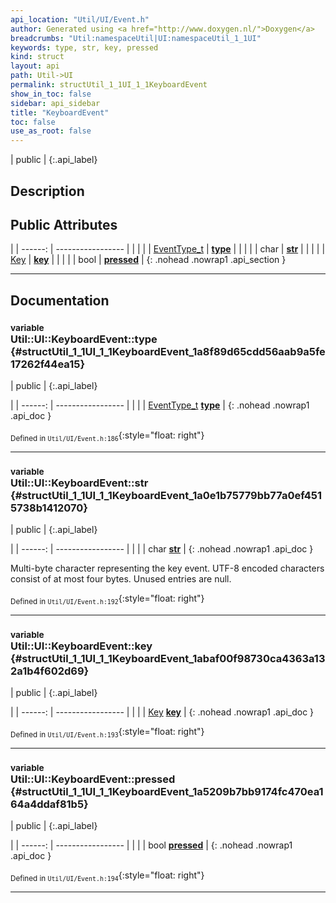 ```yaml
---
api_location: "Util/UI/Event.h"
author: Generated using <a href="http://www.doxygen.nl/">Doxygen</a>
breadcrumbs: "Util:namespaceUtil|UI:namespaceUtil_1_1UI"
keywords: type, str, key, pressed
kind: struct
layout: api
path: Util->UI
permalink: structUtil_1_1UI_1_1KeyboardEvent
show_in_toc: false
sidebar: api_sidebar
title: "KeyboardEvent"
toc: false
use_as_root: false
---
```


| public |
{:.api_label}

## Description





## Public Attributes

|
| ------: | ----------------- |
|  | |
| [EventType_t](namespaceUtil_1_1UI#namespaceUtil_1_1UI_1ab1a897c2e8040eef66590f56a4d3559e) | **[type](#structUtil_1_1UI_1_1KeyboardEvent_1a8f89d65cdd56aab9a5fe17262f44ea15)**  |
|  | |
| char | **[str](#structUtil_1_1UI_1_1KeyboardEvent_1a0e1b75779bb77a0ef4515738b1412070)**  |
|  | |
| [Key](namespaceUtil_1_1UI#namespaceUtil_1_1UI_1adbfcec905b78a31c88b2713f56c7c819) | **[key](#structUtil_1_1UI_1_1KeyboardEvent_1abaf00f98730ca4363a132a1b4f602d69)**  |
|  | |
| bool | **[pressed](#structUtil_1_1UI_1_1KeyboardEvent_1a5209b7bb9174fc470ea164a4ddaf81b5)**  |
{: .nohead .nowrap1 .api_section }


-------------------------------------------------------------------

## Documentation

### <small>variable</small><br/> Util::UI::KeyboardEvent::type {#structUtil_1_1UI_1_1KeyboardEvent_1a8f89d65cdd56aab9a5fe17262f44ea15}

| public |
{:.api_label}

|
| ------: | ----------------- |
|  |
| [EventType_t](namespaceUtil_1_1UI#namespaceUtil_1_1UI_1ab1a897c2e8040eef66590f56a4d3559e) **[type](#structUtil_1_1UI_1_1KeyboardEvent_1a8f89d65cdd56aab9a5fe17262f44ea15)**  |
{: .nohead .nowrap1 .api_doc }





<sub>Defined in `Util/UI/Event.h:186`</sub>{:style="float: right"}

-------------------------------------------------------------------

### <small>variable</small><br/> Util::UI::KeyboardEvent::str {#structUtil_1_1UI_1_1KeyboardEvent_1a0e1b75779bb77a0ef4515738b1412070}

| public |
{:.api_label}

|
| ------: | ----------------- |
|  |
| char **[str](#structUtil_1_1UI_1_1KeyboardEvent_1a0e1b75779bb77a0ef4515738b1412070)**  |
{: .nohead .nowrap1 .api_doc }



Multi-byte character representing the key event. UTF-8 encoded characters consist of at most four bytes. Unused entries are null.



<sub>Defined in `Util/UI/Event.h:192`</sub>{:style="float: right"}

-------------------------------------------------------------------

### <small>variable</small><br/> Util::UI::KeyboardEvent::key {#structUtil_1_1UI_1_1KeyboardEvent_1abaf00f98730ca4363a132a1b4f602d69}

| public |
{:.api_label}

|
| ------: | ----------------- |
|  |
| [Key](namespaceUtil_1_1UI#namespaceUtil_1_1UI_1adbfcec905b78a31c88b2713f56c7c819) **[key](#structUtil_1_1UI_1_1KeyboardEvent_1abaf00f98730ca4363a132a1b4f602d69)**  |
{: .nohead .nowrap1 .api_doc }





<sub>Defined in `Util/UI/Event.h:193`</sub>{:style="float: right"}

-------------------------------------------------------------------

### <small>variable</small><br/> Util::UI::KeyboardEvent::pressed {#structUtil_1_1UI_1_1KeyboardEvent_1a5209b7bb9174fc470ea164a4ddaf81b5}

| public |
{:.api_label}

|
| ------: | ----------------- |
|  |
| bool **[pressed](#structUtil_1_1UI_1_1KeyboardEvent_1a5209b7bb9174fc470ea164a4ddaf81b5)**  |
{: .nohead .nowrap1 .api_doc }





<sub>Defined in `Util/UI/Event.h:194`</sub>{:style="float: right"}

-------------------------------------------------------------------

